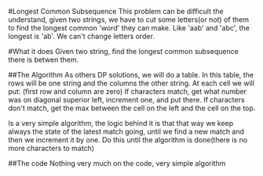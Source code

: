 #Longest Common Subsequence
This problem can be difficult the understand, given two strings, we have to cut some letters(or not) of them to find the longest common 'word' they can make. Like 'aab' and 'abc', the longest is 'ab'. We can't change letters order.

#What it does
Given two string, find the longest common subsequence there is betwen them.

##The Algorithm
As others DP solutions, we will do a table. In this table, the rows will be one string and the columns the other string. At each cell we will put:
(first row and column are zero)
If characters match, get what number was on diagonal superior left, increment one, and put there.
If characters don't match, get the max between the cell on the left and the cell on the top.

Is a very simple algorithm, the logic behind it is that that way we keep always the state of the latest match going, until we find a new match and then we increment it by one. Do this until the algorithm is done(there is no more characters to match)

##The code
Nothing very much on the code, very simple algorithm
